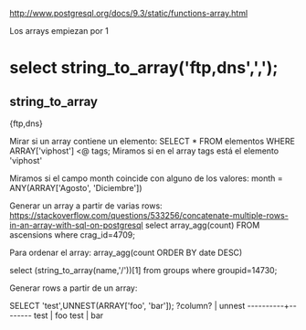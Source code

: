 http://www.postgresql.org/docs/9.3/static/functions-array.html

Los arrays empiezan por 1

# select string_to_array('ftp,dns',',');
 string_to_array
 -----------------
 {ftp,dns}


Mirar si un array contiene un elemento:
SELECT * FROM elementos WHERE ARRAY['viphost'] <@ tags;
Miramos si en el array tags está el elemento 'viphost'



Miramos si el campo month coincide con alguno de los valores:
month = ANY(ARRAY['Agosto', 'Diciembre'])



Generar un array a partir de varias rows:
https://stackoverflow.com/questions/533256/concatenate-multiple-rows-in-an-array-with-sql-on-postgresql
select array_agg(count) FROM ascensions where crag_id=4709;

Para ordenar el array:
array_agg(count ORDER BY date DESC)


select (string_to_array(name,'/'))[1] from groups where groupid=14730;



Generar rows a partir de un array:

SELECT 'test',UNNEST(ARRAY['foo', 'bar']);
 ?column? | unnest
----------+--------
 test     | foo
 test     | bar


